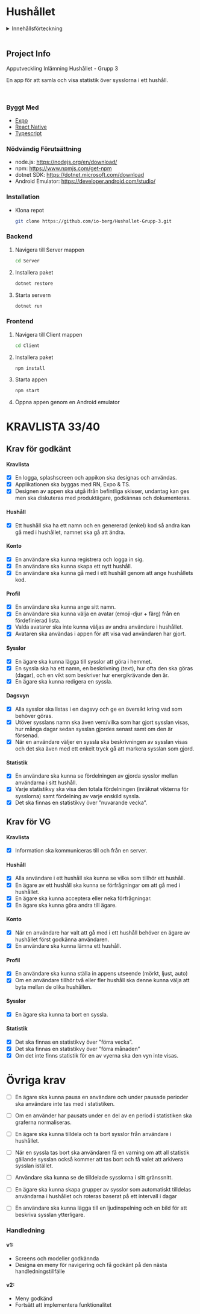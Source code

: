 <!-- TITLE -->

# Hushållet

<!-- TABLE OF CONTENTS -->
<details>
  <summary>Innehållsförteckning</summary>
  <ol>
    <li>
      <a href="#project-info">Projekt Info</a>
      <ul>
        <li><a href="#byggt-med">Byggt med</a></li>
      </ul>
    </li>
    <li>
      <a href="#installation">Installation</a>
    </li>
    <li><a href="#kravlista">Kravlista</a></li>
  </ol>
</details>
<br />

<!-- ABOUT THE PROJECT -->

## Project Info

Apputveckling Inlämning Hushållet - Grupp 3

En app för att samla och visa statistik över sysslorna i ett hushåll.

<br/>

### Byggt Med

- [Expo](https://docs.expo.dev/)
- [React Native](https://reactnative.dev/)
- [Typescript](https://www.typescriptlang.org/)
  <br/>

<!-- GETTING STARTED -->

### Nödvändig Förutsättning

- node.js: https://nodejs.org/en/download/
- npm: https://www.npmjs.com/get-npm
- dotnet SDK: https://dotnet.microsoft.com/download
- Android Emulator: https://developer.android.com/studio/

### Installation

- Klona repot
  ```sh
  git clone https://github.com/io-berg/Hushallet-Grupp-3.git
  ```

### Backend

1. Navigera till Server mappen
   ```sh
   cd Server
   ```
2. Installera paket
   ```sh
   dotnet restore
   ```
3. Starta servern
   ```sh
   dotnet run
   ```

### Frontend

1. Navigera till Client mappen
   ```sh
   cd Client
   ```
2. Installera paket
   ```sh
   npm install
   ```
3. Starta appen
   ```sh
   npm start
   ```
4. Öppna appen genom en Android emulator

# KRAVLISTA 33/40

## Krav för godkänt

#### Kravlista

- [x] En logga, splashscreen och appikon ska designas och användas.
- [x] Applikationen ska byggas med RN, Expo & TS.
- [x] Designen av appen ska utgå ifrån befintliga skisser, undantag kan ges men ska diskuteras
      med produktägare, godkännas och dokumenteras.

#### Hushåll

- [x] Ett hushåll ska ha ett namn och en genererad (enkel) kod så andra kan gå med i hushållet,
      namnet ska gå att ändra.

#### Konto

- [x] En användare ska kunna registrera och logga in sig.
- [x] En användare ska kunna skapa ett nytt hushåll.
- [x] En användare ska kunna gå med i ett hushåll genom att ange hushållets kod.

#### Profil

- [x] En användare ska kunna ange sitt namn.
- [x] En användare ska kunna välja en avatar (emoji-djur + färg) från en fördefinierad lista.
- [x] Valda avatarer ska inte kunna väljas av andra användare i hushållet.
- [x] Avataren ska användas i appen för att visa vad användaren har gjort.

#### Sysslor

- [x] En ägare ska kunna lägga till sysslor att göra i hemmet.
- [x] En syssla ska ha ett namn, en beskrivning (text), hur ofta den ska göras (dagar), och en vikt som beskriver hur energikrävande den är.
- [x] En ägare ska kunna redigera en syssla.

#### Dagsvyn

- [x] Alla sysslor ska listas i en dagsvy och ge en översikt kring vad som behöver göras.
- [x] Utöver sysslans namn ska även vem/vilka som har gjort sysslan visas, hur många dagar
      sedan sysslan gjordes senast samt om den är försenad.
- [x] När en användare väljer en syssla ska beskrivningen av sysslan visas och det ska även
      med ett enkelt tryck gå att markera sysslan som gjord.

#### Statistik

- [x] En användare ska kunna se fördelningen av gjorda sysslor mellan användarna i sitt hushåll.
- [x] Varje statistikvy ska visa den totala fördelningen (inräknat vikterna för sysslorna) samt fördelning av varje enskild syssla.
- [x] Det ska finnas en statistikvy över ”nuvarande vecka”.

## Krav för VG

#### Kravlista

- [x] Information ska kommuniceras till och från en server.

#### Hushåll

- [x] Alla användare i ett hushåll ska kunna se vilka som tillhör ett hushåll.
- [x] En ägare av ett hushåll ska kunna se förfrågningar om att gå med i hushållet.
- [x] En ägare ska kunna acceptera eller neka förfrågningar.
- [x] En ägare ska kunna göra andra till ägare.

#### Konto

- [x] När en användare har valt att gå med i ett hushåll behöver en ägare av hushållet först godkänna användaren.
- [x] En användare ska kunna lämna ett hushåll.

#### Profil

- [x] En användare ska kunna ställa in appens utseende (mörkt, ljust, auto)
- [x] Om en användare tillhör två eller fler hushåll ska denne kunna välja att byta mellan de olika hushållen.

#### Sysslor

- [x] En ägare ska kunna ta bort en syssla.

#### Statistik

- [x] Det ska finnas en statistikvy över ”förra vecka”.
- [x] Det ska finnas en statistikvy över ”förra månaden”
- [x] Om det inte finns statistik för en av vyerna ska den vyn inte visas.

# Övriga krav

- [ ] En ägare ska kunna pausa en användare och under pausade perioder ska användare inte
      tas med i statistiken.
- [ ] Om en använder har pausats under en del av en period i statistiken ska graferna
      normaliseras.

- [ ] En ägare ska kunna tilldela och ta bort sysslor från användare i
      hushållet.
- [ ] När en syssla tas bort ska användaren få en varning om att all statistik gällande sysslan också kommer att tas bort och få valet att arkivera sysslan istället.
- [ ] Användare ska kunna se de tilldelade sysslorna i sitt
      gränssnitt.
- [ ] En ägare ska kunna skapa grupper av sysslor som automatiskt tilldelas användarna i
      hushållet och roteras baserat på ett intervall i dagar

- [ ] En användare ska kunna lägga till en ljudinspelning och en bild för att beskriva sysslan ytterligare.

### Handledning

#### v1:

- Screens och modeller godkännda
- Designa en meny för navigering och få godkänt på den nästa handledningstillfälle

#### v2:

- Meny godkänd
- Fortsätt att implementera funktionalitet
